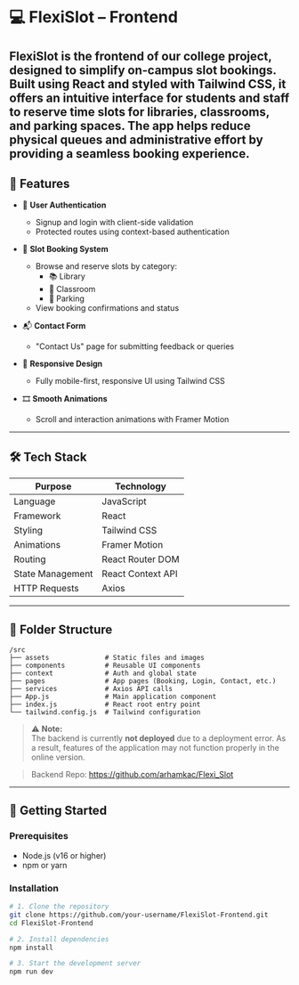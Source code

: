 # 💻 FlexiSlot – Frontend

**FlexiSlot** is the frontend of our college project, designed to simplify on-campus slot bookings. Built using **React** and styled with **Tailwind CSS**, it offers an intuitive interface for students and staff to reserve time slots for libraries, classrooms, and parking spaces. The app helps reduce physical queues and administrative effort by providing a seamless booking experience.
---

## 🚀 Features

- 🔐 **User Authentication**
  - Signup and login with client-side validation
  - Protected routes using context-based authentication

- 📅 **Slot Booking System**
  - Browse and reserve slots by category:
    - 📚 Library
    - 🏫 Classroom
    - 🚗 Parking
  - View booking confirmations and status

- 📬 **Contact Form**
  - "Contact Us" page for submitting feedback or queries

- 📱 **Responsive Design**
  - Fully mobile-first, responsive UI using Tailwind CSS

- 🎞️ **Smooth Animations**
  - Scroll and interaction animations with Framer Motion

---

## 🛠️ Tech Stack

| Purpose              | Technology             |
|----------------------|------------------------|
| Language             | JavaScript             |
| Framework            | React                  |
| Styling              | Tailwind CSS           |
| Animations           | Framer Motion          |
| Routing              | React Router DOM       |
| State Management     | React Context API      |
| HTTP Requests        | Axios                  |

---

## 📂 Folder Structure

```plaintext
/src
├── assets              # Static files and images
├── components          # Reusable UI components
├── context             # Auth and global state
├── pages               # App pages (Booking, Login, Contact, etc.)
├── services            # Axios API calls
├── App.js              # Main application component
├── index.js            # React root entry point
└── tailwind.config.js  # Tailwind configuration

```

> ⚠️ **Note:**  
> The backend is currently **not deployed** due to a deployment error. As a result, features of the application may not function properly in the online version.

> Backend Repo: https://github.com/arhamkac/Flexi_Slot
---

## 🔧 Getting Started

### Prerequisites

- Node.js (v16 or higher)
- npm or yarn

### Installation

```bash
# 1. Clone the repository
git clone https://github.com/your-username/FlexiSlot-Frontend.git
cd FlexiSlot-Frontend

# 2. Install dependencies
npm install

# 3. Start the development server
npm run dev


